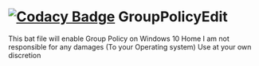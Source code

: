 # [![Codacy Badge](https://api.codacy.com/project/badge/Grade/f4b0216640b840da873fd5e14c4d23cf)](https://www.codacy.com/manual/Ignaciox/GroupPolicyEdit?utm_source=github.com&amp;utm_medium=referral&amp;utm_content=Ignaciox/GroupPolicyEdit&amp;utm_campaign=Badge_Grade) GroupPolicyEdit

This bat file will enable Group Policy on Windows 10 Home
I am not responsible for any damages (To your Operating system)
Use at your own discretion

